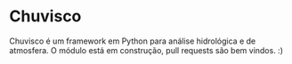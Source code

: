 # Chuvisco

Chuvisco é um framework em Python para análise hidrológica e de atmosfera. O módulo está em construção, pull requests são bem vindos. :)
